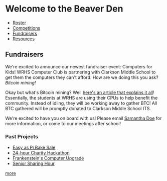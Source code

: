 # Welcome to the Beaver Den

- [Roster](https://samanthadoe.github.io/website/roster)
- [Competitions](https://samanthadoe.github.io/website/competitions)
- [Fundraisers](https://samanthadoe.github.io/website/fundraisers)
- [Resources](https://samanthadoe.github.io/website/resources)

## Fundraisers
We're excited to announce our newest fundraiser event: Computers for Kids!
WRHS Computer Club is partnering with Clarkson Middle School to get them the computers they can't afford.
How are we doing this you ask? *Bitcoin mining!*

Okay but what's Bitcoin mining? Well <a href="https://cointelegraph.com/bitcoin-for-beginners/how-to-mine-bitcoin-everything-you-need-to-know">here's an article that explains it all</a>!
Essentially, the students at WRHS are using their CPUs to help benefit the community. Instead of idling, they will be working away to gather BTC!
All BTC gathered will be promptly donated to Clarkson Middle School ITS.

We're excited to have you on board with us! Please email [Samantha Doe](mailto:samantha.doe@westridge.k12.ny.edu) for more information, or come to our meetings after school!

### Past Projects
- [Easy as Pi Bake Sale](#past-projects)
- [24-hour Charity Hackathon](#past-projects)
- [Frankenstein's Computer Upgrade](#past-projects)
- [Senior Sharing Hour](#past-projects)

[more](#past-projects)
